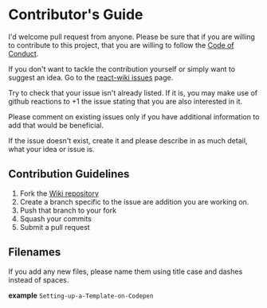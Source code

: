 # Contributor's Guide

I'd welcome pull request from anyone.  Please be sure that if you are willing
to contribute to this project, that you are willing to follow the
[Code of Conduct](CODE_OF_CONDUCT).

If you don't want to tackle the contribution yourself or simply want to suggest
an idea.  Go to the [react-wiki issues][1] page.

Try to check that your issue isn't already listed.  If it is, you may make use
of github reactions to +1 the issue stating that you are also interested in it.

Please comment on existing issues only if you have additional information to
add that would be beneficial.

If the issue doesn't exist, create it and please describe in as much detail,
what your idea or issue is.

## Contribution Guidelines

1. Fork the [Wiki repository][2]
2. Create a branch specific to the issue are addition you are working on.
3. Push that branch to your fork
4. Squash your commits
5. Submit a pull request

## Filenames

If you add any new files, please name them using title case and dashes instead
of spaces.

**example** `Setting-up-a-Template-on-Codepen`

[1]: https://github.com/jnmorse/react-wiki/issues
[2]: https://github.com/jnmorse/react-wiki
